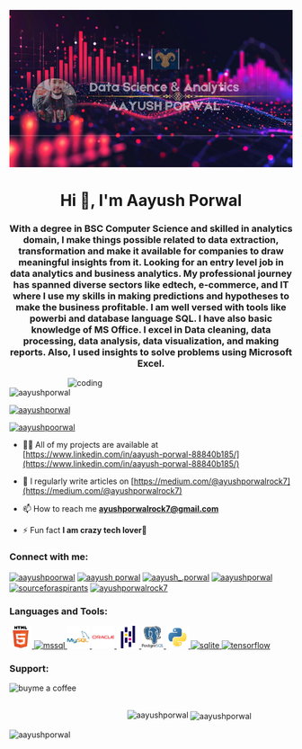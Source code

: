 ![logo](https://github.com/aayushporwal/aayushporwal/blob/main/Screenshot%202024-08-10%20120548.png)
<h1 align="center">Hi 👋, I'm Aayush Porwal</h1>
<h3 align="center">With a degree in BSC Computer Science and skilled in analytics domain, I make things possible related to data extraction, transformation and make it available for companies to draw meaningful insights from it. Looking for an entry level job in data analytics and business analytics. My professional journey has spanned diverse sectors like edtech, e-commerce, and IT where I use my skills in making predictions and hypotheses to make the business profitable. I am well versed with tools like powerbi and database language SQL. I have also basic knowledge of MS Office. I excel in Data cleaning, data processing, data analysis, data visualization, and making reports. Also, I used insights to solve problems using Microsoft Excel.
</h3>

<img align="right" alt="coding" width="400" src="https://i.pinimg.com/originals/9e/0a/c8/9e0ac82bc17ff00708da6bd09593177e.gif">
<p align="left"> <img src="https://komarev.com/ghpvc/?username=aayushporwal&label=Profile%20views&color=0e75b6&style=flat" alt="aayushporwal" /> </p>

<p align="left"> <a href="https://github.com/ryo-ma/github-profile-trophy"><img src="https://github-profile-trophy.vercel.app/?username=aayushporwal" alt="aayushporwal" /></a> </p>

<p align="left"> <a href="https://twitter.com/aayushpoorwal" target="blank"><img src="https://img.shields.io/twitter/follow/aayushpoorwal?logo=twitter&style=for-the-badge" alt="aayushpoorwal" /></a> </p>

- 👨‍💻 All of my projects are available at [https://www.linkedin.com/in/aayush-porwal-88840b185/](https://www.linkedin.com/in/aayush-porwal-88840b185/)

- 📝 I regularly write articles on [https://medium.com/@ayushporwalrock7](https://medium.com/@ayushporwalrock7)

- 📫 How to reach me **ayushporwalrock7@gmail.com**

- ⚡ Fun fact **I am crazy tech lover🤪**

<h3 align="left">Connect with me:</h3>
<p align="left">
<a href="https://twitter.com/aayushpoorwal" target="blank"><img align="center" src="https://raw.githubusercontent.com/rahuldkjain/github-profile-readme-generator/master/src/images/icons/Social/twitter.svg" alt="aayushpoorwal" height="30" width="40" /></a>
<a href="https://linkedin.com/in/aayush porwal" target="blank"><img align="center" src="https://raw.githubusercontent.com/rahuldkjain/github-profile-readme-generator/master/src/images/icons/Social/linked-in-alt.svg" alt="aayush porwal" height="30" width="40" /></a>
<a href="https://instagram.com/aayush_.porwal" target="blank"><img align="center" src="https://raw.githubusercontent.com/rahuldkjain/github-profile-readme-generator/master/src/images/icons/Social/instagram.svg" alt="aayush_.porwal" height="30" width="40" /></a>
<a href="https://medium.com/aayushporwal" target="blank"><img align="center" src="https://raw.githubusercontent.com/rahuldkjain/github-profile-readme-generator/master/src/images/icons/Social/medium.svg" alt="aayushporwal" height="30" width="40" /></a>
<a href="https://www.youtube.com/c/sourceforaspirants" target="blank"><img align="center" src="https://raw.githubusercontent.com/rahuldkjain/github-profile-readme-generator/master/src/images/icons/Social/youtube.svg" alt="sourceforaspirants" height="30" width="40" /></a>
<a href="https://auth.geeksforgeeks.org/user/ayushporwalrock7" target="blank"><img align="center" src="https://raw.githubusercontent.com/rahuldkjain/github-profile-readme-generator/master/src/images/icons/Social/geeks-for-geeks.svg" alt="ayushporwalrock7" height="30" width="40" /></a>
</p>

<h3 align="left">Languages and Tools:</h3>
<p align="left"> <a href="https://www.w3.org/html/" target="_blank" rel="noreferrer"> <img src="https://raw.githubusercontent.com/devicons/devicon/master/icons/html5/html5-original-wordmark.svg" alt="html5" width="40" height="40"/> </a> <a href="https://www.microsoft.com/en-us/sql-server" target="_blank" rel="noreferrer"> <img src="https://www.svgrepo.com/show/303229/microsoft-sql-server-logo.svg" alt="mssql" width="40" height="40"/> </a> <a href="https://www.mysql.com/" target="_blank" rel="noreferrer"> <img src="https://raw.githubusercontent.com/devicons/devicon/master/icons/mysql/mysql-original-wordmark.svg" alt="mysql" width="40" height="40"/> </a> <a href="https://www.oracle.com/" target="_blank" rel="noreferrer"> <img src="https://raw.githubusercontent.com/devicons/devicon/master/icons/oracle/oracle-original.svg" alt="oracle" width="40" height="40"/> </a> <a href="https://pandas.pydata.org/" target="_blank" rel="noreferrer"> <img src="https://raw.githubusercontent.com/devicons/devicon/2ae2a900d2f041da66e950e4d48052658d850630/icons/pandas/pandas-original.svg" alt="pandas" width="40" height="40"/> </a> <a href="https://www.postgresql.org" target="_blank" rel="noreferrer"> <img src="https://raw.githubusercontent.com/devicons/devicon/master/icons/postgresql/postgresql-original-wordmark.svg" alt="postgresql" width="40" height="40"/> </a> <a href="https://www.python.org" target="_blank" rel="noreferrer"> <img src="https://raw.githubusercontent.com/devicons/devicon/master/icons/python/python-original.svg" alt="python" width="40" height="40"/> </a> <a href="https://www.sqlite.org/" target="_blank" rel="noreferrer"> <img src="https://www.vectorlogo.zone/logos/sqlite/sqlite-icon.svg" alt="sqlite" width="40" height="40"/> </a> <a href="https://www.tensorflow.org" target="_blank" rel="noreferrer"> <img src="https://www.vectorlogo.zone/logos/tensorflow/tensorflow-icon.svg" alt="tensorflow" width="40" height="40"/> </a> </p>

<h3 align="left">Support:</h3>
<p><a href="https://www.buymeacoffee.com/buyme a coffee"> <img align="left" src="https://cdn.buymeacoffee.com/buttons/v2/default-yellow.png" height="50" width="210" alt="buyme a coffee" /></a></p><br><br>

<p><img align="left" src="https://github-readme-stats.vercel.app/api/top-langs?username=aayushporwal&show_icons=true&locale=en&layout=compact" alt="aayushporwal" /></p>

<p>&nbsp;<img align="center" src="https://github-readme-stats.vercel.app/api?username=aayushporwal&show_icons=true&locale=en" alt="aayushporwal" /></p>

<p><img align="center" src="https://github-readme-streak-stats.herokuapp.com/?user=aayushporwal&" alt="aayushporwal" /></p>
